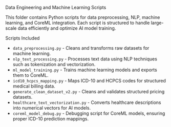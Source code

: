 Data Engineering and Machine Learning Scripts  

This folder contains Python scripts for data preprocessing, NLP, machine learning, and CoreML integration. Each script is structured to handle large-scale data efficiently and optimize AI model training.  

Scripts Included  
- `data_preprocessing.py` - Cleans and transforms raw datasets for machine learning.  
- `nlp_text_processing.py` - Processes text data using NLP techniques such as tokenization and vectorization.  
- `ml_model_training.py` - Trains machine learning models and exports them to CoreML.  
- `icd10_hcpcs_mapping.py` - Maps ICD-10 and HCPCS codes for structured medical billing data.  
- `generate_clean_dataset_v2.py` - Cleans and validates structured pricing datasets.  
- `healthcare_text_vectorization.py` - Converts healthcare descriptions into numerical vectors for AI models.  
- `coreml_model_debug.py` - Debugging script for CoreML models, ensuring proper ICD-10 prediction mappings.  

